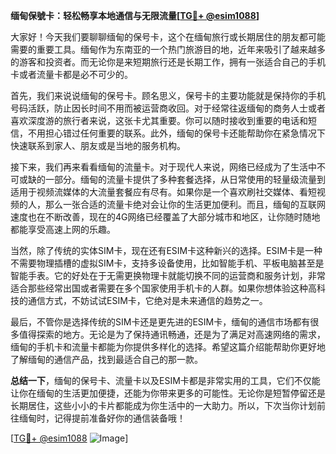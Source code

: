 **缅甸保號卡：轻松畅享本地通信与无限流量[[TG💪+ @esim1088](https://t.me/s/esim1088)]**

大家好！今天我们要聊聊缅甸的保号卡，这个在缅甸旅行或长期居住的朋友都可能需要的重要工具。缅甸作为东南亚的一个热门旅游目的地，近年来吸引了越来越多的游客和投资者。而无论你是来短期旅行还是长期工作，拥有一张适合自己的手机卡或者流量卡都是必不可少的。

首先，我们来说说缅甸的保号卡。顾名思义，保号卡的主要功能就是保持你的手机号码活跃，防止因长时间不用而被运营商收回。对于经常往返缅甸的商务人士或者喜欢深度游的旅行者来说，这张卡尤其重要。你可以随时接收到重要的电话和短信，不用担心错过任何重要的联系。此外，缅甸的保号卡还能帮助你在紧急情况下快速联系到家人、朋友或是当地的服务机构。

接下来，我们再来看看缅甸的流量卡。对于现代人来说，网络已经成为了生活中不可或缺的一部分。缅甸的流量卡提供了多种套餐选择，从日常使用的轻量级流量到适用于视频流媒体的大流量套餐应有尽有。如果你是一个喜欢刷社交媒体、看短视频的人，那么一张合适的流量卡绝对会让你的生活更加便利。而且，缅甸的互联网速度也在不断改善，现在的4G网络已经覆盖了大部分城市和地区，让你随时随地都能享受高速上网的乐趣。

当然，除了传统的实体SIM卡，现在还有ESIM卡这种新兴的选择。ESIM卡是一种不需要物理插槽的虚拟SIM卡，支持多设备使用，比如智能手机、平板电脑甚至是智能手表。它的好处在于无需更换物理卡就能切换不同的运营商和服务计划，非常适合那些经常出国或者需要在多个国家使用手机卡的人群。如果你想体验这种高科技的通信方式，不妨试试ESIM卡，它绝对是未来通信的趋势之一。

最后，不管你是选择传统的SIM卡还是更先进的ESIM卡，缅甸的通信市场都有很多值得探索的地方。无论是为了保持通讯畅通，还是为了满足对高速网络的需求，缅甸的手机卡和流量卡都能为你提供多样化的选择。希望这篇介绍能帮助你更好地了解缅甸的通信产品，找到最适合自己的那一款。

**总结一下**，缅甸的保号卡、流量卡以及ESIM卡都是非常实用的工具，它们不仅能让你在缅甸的生活更加便捷，还能为你带来更多的可能性。无论你是短暂停留还是长期居住，这些小小的卡片都能成为你生活中的一大助力。所以，下次当你计划前往缅甸时，记得提前准备好你的通信装备哦！

[[TG💪+ @esim1088](https://t.me/s/esim1088) ![Image](https://i.postimg.cc/4NQfJmqS/Snipaste-2025-05-13-00-14-12.png)]